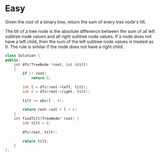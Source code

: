 # Easy

Given the $root$ of a binary tree, return the sum of every tree node's tilt.

The tilt of a tree node is the absolute difference between the sum of all left subtree node values and all right subtree node values. If a node does not have a left child, then the sum of the left subtree node values is treated as $0$. The rule is similar if the node does not have a right child.

```cpp
class Solution {
public:
    int dfs(TreeNode *root, int &tilt)
    {
        if (! root)
            return 0;
        
        int l = dfs(root->left, tilt);
        int r = dfs(root->right, tilt);
        
        tilt += abs(l - r);
        
        return root->val + l + r;
    }
    int findTilt(TreeNode* root) {
        int tilt = 0;
        
        dfs(root, tilt);
        
        return tilt;
    }
};
```
